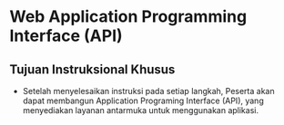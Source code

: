 # Web Application Programming Interface (API)

## Tujuan Instruksional Khusus

- Setelah menyelesaikan instruksi pada setiap langkah, Peserta akan dapat membangun Application Programing Interface (API), yang menyediakan layanan antarmuka untuk menggunakan aplikasi.